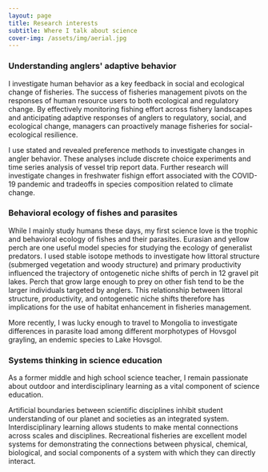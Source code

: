 ```yaml
---
layout: page
title: Research interests
subtitle: Where I talk about science
cover-img: /assets/img/aerial.jpg
---
```



### Understanding anglers' adaptive behavior

I investigate human behavior as a key feedback in social and ecological change of fisheries. The success of fisheries management pivots on the responses of human resource users to both ecological and regulatory change. By effectively monitoring fishing effort across fishery landscapes and anticipating adaptive responses of anglers to regulatory, social, and ecological change, managers can proactively manage fisheries for social-ecological resilience. 

I use stated and revealed preference methods to investigate changes in angler behavior. These analyses include discrete choice experiments and time series analysis of vessel trip report data. Further research will investigate changes in freshwater fishign effort associated with the COVID-19 pandemic and tradeoffs in species composition related to climate change. 


### Behavioral ecology of fishes and parasites

While I mainly study humans these days, my first science love is the trophic and behavioral ecology of fishes and their parasites. Eurasian and  yellow perch are one useful model species for studying the ecology of generalist predators. I used stable isotope methods to investigate how littoral structure (submerged vegetation and woody structure) and primary productivity influenced the trajectory of ontogenetic niche shifts of perch in 12 gravel pit lakes. Perch that grow large enough to prey on other fish tend to be the larger individuals targeted by anglers. This relationship between littoral structure, productivity, and ontogenetic niche shifts therefore has implications for the use of habitat enhancement in fisheries management.

More recently, I was lucky enough to travel to Mongolia to investigate differences in parasite load among different morphotypes of Hovsgol grayling, an endemic species to Lake Hovsgol. 

### Systems thinking in science education

As a former middle and high school science teacher, I remain passionate about outdoor and interdisciplinary learning as a vital component of science education. 

Artificial boundaries between scientific disciplines inhibit student understanding of our planet and societies as an integrated system. Interdisciplinary learning allows students to make mental connections across scales and disciplines. Recreational fisheries are excellent model systems for demonstrating the connections between physical, chemical, biological, and social components of a system with which they can directly interact. 
